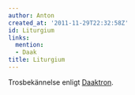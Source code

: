 ```yaml
---
author: Anton
created_at: '2011-11-29T22:32:58Z'
id: Liturgium
links:
  mention:
  - Daak
title: Liturgium
---
```


Trosbekännelse enligt [Daaktron].

  [Daaktron]: Daak
